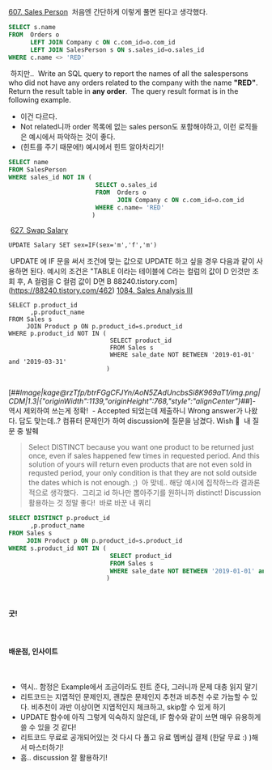 [607. Sales Person](https://leetcode.com/problems/sales-person/)
​
처음엔 간단하게 이렇게 풀면 된다고 생각했다.
​
```sql
SELECT s.name 
FROM  Orders o
      LEFT JOIN Company c ON c.com_id=o.com_id
      LEFT JOIN SalesPerson s ON s.sales_id=o.sales_id
WHERE c.name <> 'RED'
```
​
하지만.. 
​
Write an SQL query to report the names of all the salespersons who did not have any orders related to the company with the name **"RED"**.
​
Return the result table in **any order**.
​
The query result format is in the following example.
​
- 이건 다르다. 
​
- Not related니까 order 목록에 없는 sales person도 포함해야하고, 이런 로직들은 예시에서 파악하는 것이 좋다.
​
- (힌트를 주기 때문에!) 예시에서 힌트 알아차리기! 
​
```sql
SELECT name
FROM SalesPerson 
WHERE sales_id NOT IN (
                        SELECT o.sales_id
                        FROM  Orders o
                              JOIN Company c ON c.com_id=o.com_id
                        WHERE c.name= 'RED' 
                       )
```
​
[627. Swap Salary](https://leetcode.com/problems/swap-salary/)
​
```
UPDATE Salary SET sex=IF(sex='m','f','m')
```
​
UPDATE 에 IF 문을 써서 조건에 맞는 값으로 UPDATE 하고 싶을 경우 다음과 같이 사용하면 된다. 예시의 조건은 "TABLE 이라는 테이블에 C라는 컬럼의 값이 D 인것만 조회 후, A 컬럼을 C 컬럼 값이 D면 B
​
88240.tistory.com](https://88240.tistory.com/462)
​
[1084. Sales Analysis III](https://leetcode.com/problems/sales-analysis-iii/)
​
```
SELECT p.product_id
      ,p.product_name
FROM Sales s 
     JOIN Product p ON p.product_id=s.product_id 
WHERE p.product_id NOT IN (
                            SELECT product_id
                            FROM Sales s 
                            WHERE sale_date NOT BETWEEN '2019-01-01' and '2019-03-31'
                           )
```
​
[##_Image|kage@rzTfp/btrFGgCFJYn/AoN5ZAdUncbsSi8K969aT1/img.png|CDM|1.3|{"originWidth":1139,"originHeight":768,"style":"alignCenter"}_##]
​
\- 역시 제외하여 쓰는게 정확! 
​
\- Accepted 되었는데 제출하니 Wrong answer가 나왔다. 답도 맞는데..? 컴퓨터 문제인가 하여 discussion에 질문을 남겼다. Wish 🎁
​
내 질문 중 발췌 
​

> Select DISTINCT because you want one product to be returned just once, even if sales happened few times in requested period. And this solution of yours will return even products that are not even sold in requsted period, your only condition is that they are not sold outside the dates which is not enough. ;)
​
아 맞네.. 해당 예시에 집착하느라 결과론적으로 생각했다. 
​
그리고 id 하나만 뽑아주기를 원하니까 distinct! 
​
Discussion 활용하는 것 정말 좋다! 
​
바로 바꾼 내 쿼리
​
```sql
SELECT DISTINCT p.product_id
      ,p.product_name
FROM Sales s 
     JOIN Product p ON p.product_id=s.product_id 
WHERE s.product_id NOT IN (
                            SELECT product_id
                            FROM Sales s 
                            WHERE sale_date NOT BETWEEN '2019-01-01' and '2019-03-31'
                           )
```
​
#### **굿!** 
​
#### **배운점, 인사이트** 
​
-   역시.. 함정은 Example에서 조금이라도 힌트 준다, 그러니까 문제 대충 읽지 말기
-   리트코드는 지엽적인 문제인지, 괜찮은 문제인지 추천과 비추천 수로 가늠할 수 있다. 비추천이 과반 이상이면 지엽적인지 체크하고, skip할 수 있게 하기
-   UPDATE 함수에 아직 그렇게 익숙하지 않은데, IF 함수와 같이 쓰면 매우 유용하게 쓸 수 있을 것 같다! 
-   리트코드 무료로 공개되어있는 것 다시 다 풀고 유료 멤버십 결제 (한달 무료 :) )해서 마스터하기!   
-   흠.. discussion 잘 활용하기!

